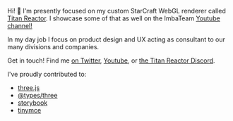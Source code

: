 Hi! 👋 I'm presently focused on my custom StarCraft WebGL renderer called [Titan Reactor](https://github.com/imbateam-gg/titan-reactor). I showcase some of that as well on the ImbaTeam [Youtube channel!](http://youtube.imbateam.gg)

In my day job I focus on product design and UX acting as consultant to our many divisions and companies.

Get in touch! Find me [on Twitter](https://twitter.com/imbateam), [Youtube](http://youtube.imbateam.gg), or [the Titan Reactor Discord](http://discord.imbateam.gg).

I've proudly contributed to:

- [three.js](https://github.com/mrdoob/three.js/)
- [@types/three](https://github.com/three-types/three-ts-types)
- [storybook](https://github.com/storybookjs/storybook)
- [tinymce](https://github.com/tinymce/tinymce)
